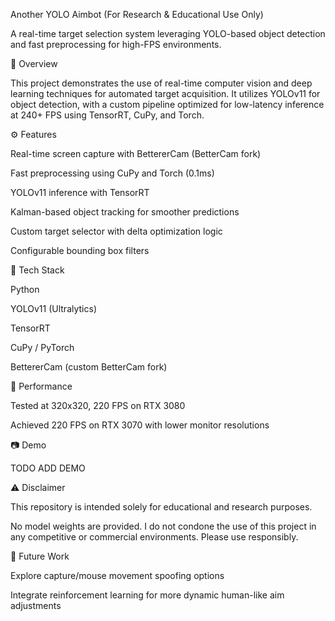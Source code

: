 Another YOLO Aimbot (For Research & Educational Use Only)

A real-time target selection system leveraging YOLO-based object detection and fast preprocessing for high-FPS environments.

📌 Overview

This project demonstrates the use of real-time computer vision and deep learning techniques for automated target acquisition. It utilizes YOLOv11 for object detection, with a custom pipeline optimized for low-latency inference at 240+ FPS using TensorRT, CuPy, and Torch.

⚙️ Features

Real-time screen capture with BettererCam (BetterCam fork)

Fast preprocessing using CuPy and Torch (0.1ms)

YOLOv11 inference with TensorRT

Kalman-based object tracking for smoother predictions

Custom target selector with delta optimization logic

Configurable bounding box filters

🧪 Tech Stack

Python

YOLOv11 (Ultralytics)

TensorRT

CuPy / PyTorch

BettererCam (custom BetterCam fork)

🚀 Performance

Tested at 320x320, 220 FPS on RTX 3080

Achieved 220 FPS on RTX 3070 with lower monitor resolutions

📷 Demo

TODO ADD DEMO

⚠️ Disclaimer

This repository is intended solely for educational and research purposes.

No model weights are provided. I do not condone the use of this project in any competitive or commercial environments. Please use responsibly.

📄 Future Work

Explore capture/mouse movement spoofing options

Integrate reinforcement learning for more dynamic human-like aim adjustments

